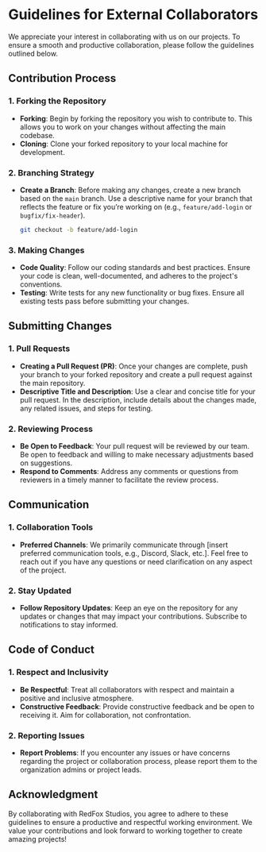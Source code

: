 # Guidelines for External Collaborators

We appreciate your interest in collaborating with us on our projects. To ensure a smooth and productive collaboration, please follow the guidelines outlined below.

## Contribution Process

### 1. Forking the Repository
- **Forking**: Begin by forking the repository you wish to contribute to. This allows you to work on your changes without affecting the main codebase.
- **Cloning**: Clone your forked repository to your local machine for development.

### 2. Branching Strategy
- **Create a Branch**: Before making any changes, create a new branch based on the `main` branch. Use a descriptive name for your branch that reflects the feature or fix you’re working on (e.g., `feature/add-login` or `bugfix/fix-header`).
  ```bash
  git checkout -b feature/add-login
  ```

### 3. Making Changes
- **Code Quality**: Follow our coding standards and best practices. Ensure your code is clean, well-documented, and adheres to the project's conventions.
- **Testing**: Write tests for any new functionality or bug fixes. Ensure all existing tests pass before submitting your changes.

## Submitting Changes

### 1. Pull Requests
- **Creating a Pull Request (PR)**: Once your changes are complete, push your branch to your forked repository and create a pull request against the main repository.
- **Descriptive Title and Description**: Use a clear and concise title for your pull request. In the description, include details about the changes made, any related issues, and steps for testing.

### 2. Reviewing Process
- **Be Open to Feedback**: Your pull request will be reviewed by our team. Be open to feedback and willing to make necessary adjustments based on suggestions.
- **Respond to Comments**: Address any comments or questions from reviewers in a timely manner to facilitate the review process.

## Communication

### 1. Collaboration Tools
- **Preferred Channels**: We primarily communicate through [insert preferred communication tools, e.g., Discord, Slack, etc.]. Feel free to reach out if you have any questions or need clarification on any aspect of the project.

### 2. Stay Updated
- **Follow Repository Updates**: Keep an eye on the repository for any updates or changes that may impact your contributions. Subscribe to notifications to stay informed.

## Code of Conduct

### 1. Respect and Inclusivity
- **Be Respectful**: Treat all collaborators with respect and maintain a positive and inclusive atmosphere.
- **Constructive Feedback**: Provide constructive feedback and be open to receiving it. Aim for collaboration, not confrontation.

### 2. Reporting Issues
- **Report Problems**: If you encounter any issues or have concerns regarding the project or collaboration process, please report them to the organization admins or project leads.

## Acknowledgment
By collaborating with RedFox Studios, you agree to adhere to these guidelines to ensure a productive and respectful working environment. We value your contributions and look forward to working together to create amazing projects!
